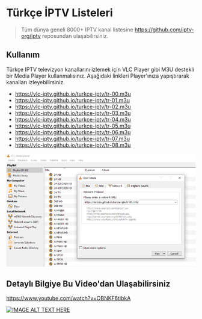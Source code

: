 #  Türkçe İPTV Listeleri
> Tüm dünya geneli 8000+ IPTV kanal listesine https://github.com/iptv-org/iptv reposundan ulaşabilirsiniz.

## Kullanım
Türkçe IPTV televizyon kanallarını izlemek için VLC Player gibi M3U destekli bir Media Player kullanmalısınız. Aşağıdaki linkleri Player'ınıza yapıştırarak kanalları izleyebilirsiniz.

* https://vlc-iptv.github.io/turkce-iptv/tr-00.m3u  
* https://vlc-iptv.github.io/turkce-iptv/tr-01.m3u
* https://vlc-iptv.github.io/turkce-iptv/tr-02.m3u
* https://vlc-iptv.github.io/turkce-iptv/tr-03.m3u
* https://vlc-iptv.github.io/turkce-iptv/tr-04.m3u
* https://vlc-iptv.github.io/turkce-iptv/tr-05.m3u
* https://vlc-iptv.github.io/turkce-iptv/tr-06.m3u
* https://vlc-iptv.github.io/turkce-iptv/tr-07.m3u
* https://vlc-iptv.github.io/turkce-iptv/tr-08.m3u

![VLC Network Panel](preview.png)

## Detaylı Bilgiye Bu Video'dan Ulaşabilirsiniz
https://www.youtube.com/watch?v=OBNKF6tibkA  

[![IMAGE ALT TEXT HERE](https://img.youtube.com/vi/OBNKF6tibkA/0.jpg)](https://www.youtube.com/watch?v=OBNKF6tibkA)
